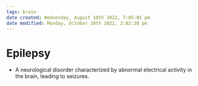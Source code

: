 ```yaml
---
tags: brain
date created: Wednesday, August 10th 2022, 7:05:01 pm
date modified: Monday, October 10th 2022, 2:02:28 pm
---
```


# Epilepsy
- A neurological disorder characterized by abnormal electrical activity in the brain, leading to seizures.




